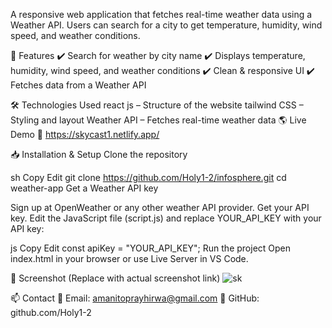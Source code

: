 A responsive web application that fetches real-time weather data using a Weather API. Users can search for a city to get temperature, humidity, wind speed, and weather conditions.

🚀 Features
✔️ Search for weather by city name
✔️ Displays temperature, humidity, wind speed, and weather conditions
✔️ Clean & responsive UI
✔️ Fetches data from a Weather API

🛠️ Technologies Used
react js – Structure of the website
tailwind CSS – Styling and layout
Weather API – Fetches real-time weather data
🌎 Live Demo
🔗 https://skycast1.netlify.app/

📥 Installation & Setup
Clone the repository

sh
Copy
Edit
git clone https://github.com/Holy1-2/infosphere.git
cd weather-app
Get a Weather API key

Sign up at OpenWeather or any other weather API provider.
Get your API key.
Edit the JavaScript file (script.js) and replace YOUR_API_KEY with your API key:

js
Copy
Edit
const apiKey = "YOUR_API_KEY";
Run the project
Open index.html in your browser or use Live Server in VS Code.

📸 Screenshot
(Replace with actual screenshot link)
![sk](https://github.com/user-attachments/assets/22cce4d7-0e18-4335-bd14-651febb595ca)

📫 Contact
📧 Email: amanitoprayhirwa@gmail.com
🐙 GitHub: github.com/Holy1-2

